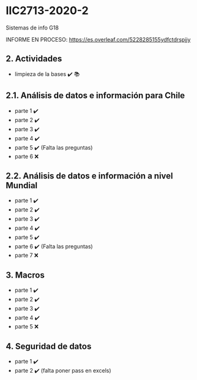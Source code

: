# IIC2713-2020-2
Sistemas de info G18

INFORME EN PROCESO: https://es.overleaf.com/5228285155ydfctdrspjjy

## 2. Actividades 
* limpieza de la bases :heavy_check_mark: :books:
## 2.1. Análisis de datos e información para Chile
* parte 1 :heavy_check_mark:
* parte 2 :heavy_check_mark:
* parte 3 :heavy_check_mark:
* parte 4 :heavy_check_mark:
* parte 5 :heavy_check_mark: (Falta las preguntas)
* parte 6 :x:

## 2.2. Análisis de datos e información a nivel Mundial
* parte 1 :heavy_check_mark:
* parte 2 :heavy_check_mark:
* parte 3 :heavy_check_mark:
* parte 4 :heavy_check_mark:
* parte 5 :heavy_check_mark:
* parte 6 :heavy_check_mark: (Falta las preguntas)
* parte 7 :x:

## 3. Macros
* parte 1 :heavy_check_mark:
* parte 2 :heavy_check_mark:
* parte 3 :heavy_check_mark:
* parte 4 :heavy_check_mark:
* parte 5 :x:

## 4. Seguridad de datos
* parte 1 :heavy_check_mark: 
* parte 2 :heavy_check_mark: (falta poner pass en excels)
